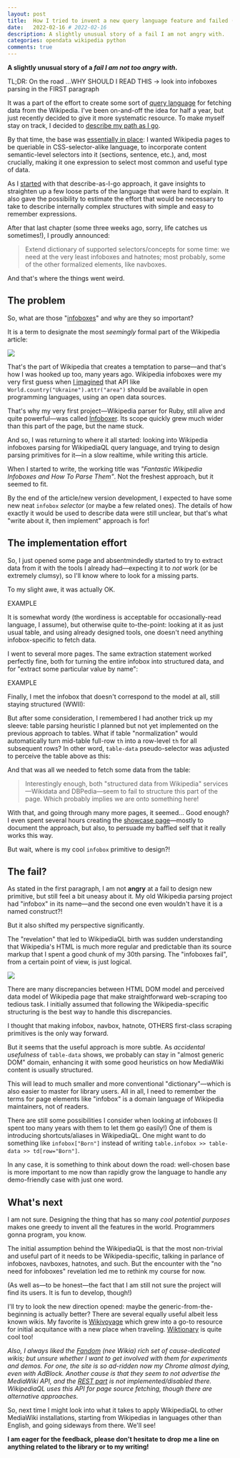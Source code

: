 ```yaml
---
layout: post
title:  How I tried to invent a new query language feature and failed (because the old one worked fine)
date:   2022-02-16 # 2022-02-16
description: A slightly unusual story of a fail I am not angry with.
categories: opendata wikipedia python
comments: true
---
```


**A slightly unusual story of a _fail I am not too angry with_.**

TL;DR: On the road ...WHY SHOULD I READ THIS → look into infoboxes parsing in the FIRST paragraph

It was a part of the effort to create some sort of [query language](https://github.com/zverok/wikipedia_ql) for fetching data from the Wikipedia. I've been on-and-off the idea for half a year, but just recently decided to give it more systematic resource. To make myself stay on track, I decided to [describe my path as I go](https://zverok.substack.com/p/wikipedia-and-irregular-data-how).

By that time, the base was [essentially in place](https://zverok.substack.com/p/wikipediaql-1): I wanted Wikipedia pages to be queriable in CSS-selector-alike language, to incorporate content semantic-level selectors into it (sections, sentence, etc.), and, most crucially, making it one expression to select most common and useful type of data.

As I [started](https://zverok.substack.com/p/wikipedia-and-irregular-data-how) with that describe-as-I-go approach, it gave insights to straighten up a few loose parts of the language that were hard to explain. It also gave the possibility to estimate the effort that would be necessary to take to describe internally complex structures with simple and easy to remember expressions.

After that last chapter (some three weeks ago, sorry, life catches us sometimes!), I proudly announced:

> Extend dictionary of supported selectors/concepts for some time: we need at the very least infoboxes and hatnotes; most probably, some of the other formalized elements, like navboxes.

And that's where the things went weird.

## The problem

So, what are those "[infoboxes](https://en.wikipedia.org/wiki/Wikipedia:Manual_of_Style/Infoboxes)" and why are they so important?

It is a term to designate the most _seemingly_ formal part of the Wikipedia article:

![](image02.png)

That's the part of Wikipedia that creates a temptation to parse—and that's how I was hooked up too, many years ago. Wikipedia infoboxes were my very first guess when [I imagined](https://zverok.substack.com/p/wikipedia) that API like `World.country("Ukraine").attr("area")` should be available in open programming languages, using an open data sources.

That's why my very first project—Wikipedia parser for Ruby, still alive and quite powerful—was called [Infoboxer](https://github.com/molybdenum-99/infoboxer). Its scope quickly grew much wider than this part of the page, but the name stuck.

And so, I was returning to where it all started: looking into Wikipedia infoboxes parsing for WikipediaQL query language, and trying to design parsing primitives for it—in a slow realtime, while writing this article.

When I started to write, the working title was _"Fantastic Wikipedia Infoboxes and How To Parse Them"_. Not the freshest approach, but it seemed to fit.

By the end of the article/new version development, I expected to have some new neat `infobox` _selector_ (or maybe a few related ones). The details of how exactly it would be used to describe data were still unclear, but that's what "write about it, then implement" approach is for!

## The implementation effort

So, I just opened some page and absentmindedly started to try to extract data from it with the tools I already had—expecting it to _not_ work (or be extremely clumsy), so I'll know where to look for a missing parts.

To my slight awe, it was actually OK.

EXAMPLE

It is somewhat wordy (the wordiness is acceptable for occasionally-read language, I assume), but otherwise quite to-the-point: looking at it as just usual table, and using already designed tools, one doesn't need anything infobox-specific to fetch data.

I went to several more pages. The same extraction statement worked perfectly fine, both for turning the entire infobox into structured data, and for "extract some particular value by name":

EXAMPLE

Finally, I met the infobox that doesn't correspond to the model at all, still staying structured (WWII):

But after some consideration, I remembered I had another trick up my sleeve: table parsing heuristic I planned but not yet implemented on the previous approach to tables. What if table "normalization" would automatically turn mid-table full-row `th` into a row-level `th` for all subsequent rows? In other word, `table-data` pseudo-selector was adjusted to perceive the table above as this:

And that was all we needed to fetch some data from the table:

> Interestingly enough, both "structured data from Wikipedia" services—Wikidata and DBPedia—seem to fail to structure this part of the page. Which probably implies we are onto something here!

With that, and going through many more pages, it seemed... Good enough? I even spent several hours creating the [showcase page](TODO)—mostly to document the approach, but also, to persuade my baffled self that it really works this way.

But wait, where is my cool `infobox` primitive to design?!

## The fail?

As stated in the first paragraph, I am not **angry** at a fail to design new primitive, but still feel a bit uneasy about it. My old Wikipedia parsing project had "infobox" in its name—and the second one even wouldn't have it is a named construct?!

But it also shifted my perspective significantly.

The "revelation" that led to WikipediaQL birth was sudden understanding that Wikipedia's HTML is much more regular and predictable than its source markup that I spent a good chunk of my 30th parsing. The "infoboxes fail", from a certain point of view, is just logical.

![](image01.png)

There are many discrepancies between HTML DOM model and perceived data model of Wikipedia page that make straightforward web-scraping too tedious task. I initially assumed that following the Wikipedia-specific structuring is the best way to handle this discrepancies.

I thought that making infobox, navbox, hatnote, OTHERS first-class scraping primitives is the only way forward.

But it seems that the useful approach is more subtle. As _accidental usefulness_ of `table-data` shows, we probably can stay in "almost generic DOM" domain, enhancing it with some good heuristics on how MediaWiki content is usually structured.

This will lead to much smaller and more conventional "dictionary"—which is also easier to master for library users. All in all, I need to remember the terms for page elements like "infobox" is a domain language of Wikipedia maintainers, not of readers.

There are still some possibilities I consider when looking at infoboxes (I spent too many years with them to let them go easily!) One of them is introducing shortcuts/aliases in WikipediaQL. One might want to do something like `infobox["Born"]` instead of writing `table.infobox >> table-data >> td[row="Born"]`.

In any case, it is something to think about down the road: well-chosen base is more important to me now than rapidly grow the language to handle any demo-friendly case with just one word.

## What's next

I am not sure. Designing the thing that has so many _cool potential purposes_ makes one greedy to invent all the features in the world. Programmers gonna program, you know.

The initial assumption behind the WikipediaQL is that the most non-trivial and useful part of it needs to be Wikipedia-specific, talking in parlance of infoboxes, navboxes, hatnotes, and such. But the encounter with the "no need for infoboxes" revelation led me to rethink my course for now.

(As well as—to be honest—the fact that I am still not sure the project will find its users. It is fun to develop, though!)

I'll try to look the new direction opened: maybe the generic-from-the-beginning is actually better? There are several equally useful albeit less known wikis. My favorite is [Wikivoyage](https://en.wikivoyage.org/wiki/Main_Page) which grew into a go-to resource for initial acquitance with a new place when traveling. [Wiktionary](https://en.wikivoyage.org/wiki/Main_Page) is quite cool too!

_Also, I always liked the [Fandom](https://tardis.fandom.com/wiki/Doctor_Who_Wiki) (nee Wikia) rich set of cause-dedicated wikis; but unsure whether I want to get involved with them for experiments and demos. For one, the site is so ad-ridden now my Chrome almost dying, even with AdBlock. Another cause is that they seem to not advertise the MediaWiki API, and the [REST part](https://www.mediawiki.org/wiki/API:REST_API) is not implemented/disabled there. WikipediaQL uses this API for page source fetching, though there are alternative approaches._

So, next time I might look into what it takes to apply WikipediaQL to other MediaWiki installations, starting from Wikipedias in languages other than English, and going sideways from there. We'll see!

**I am eager for the feedback, please don't hesitate to drop me a line on anything related to the library or to my writing!**
